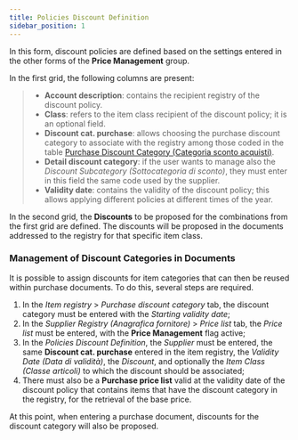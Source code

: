 ```yaml
---
title: Policies Discount Definition
sidebar_position: 1
---
```


In this form, discount policies are defined based on the settings entered in the other forms of the **Price Management** group.

In the first grid, the following columns are present:  

>- **Account description**: contains the recipient registry of the discount policy.        
>- **Class**: refers to the item class recipient of the discount policy; it is an optional field.        
>- **Discount cat. purchase**: allows choosing the purchase discount category to associate with the registry among those coded in the table [Purchase Discount Category (Categoria sconto acquisti)](/docs/configurations/tables/purchase/category-discounts-price-management/).    
>- **Detail discount category**: if the user wants to manage also the *Discount Subcategory (Sottocategoria di sconto)*, they must enter in this field the same code used by the supplier.  
>- **Validity date**: contains the validity of the discount policy; this allows applying different policies at different times of the year.

In the second grid, the **Discounts** to be proposed for the combinations from the first grid are defined. The discounts will be proposed in the documents addressed to the registry for that specific item class. 

### Management of Discount Categories in Documents

It is possible to assign discounts for item categories that can then be reused within purchase documents. To do this, several steps are required.

1. In the *Item registry* > *Purchase discount category* tab, the discount category must be entered with the *Starting validity date*;  
2. In the *Supplier Registry (Anagrafica fornitore)* > *Price list* tab, the *Price list* must be entered, with the **Price Management** flag active;  
3. In the *Policies Discount Definition*, the *Supplier* must be entered, the same **Discount cat. purchase** entered in the item registry, the *Validity Date (Data di validità)*, the *Discount*, and optionally the *Item Class (Classe articoli)* to which the discount should be associated; 
4. There must also be a **Purchase price list** valid at the validity date of the discount policy that contains items that have the discount category in the registry, for the retrieval of the base price. 

At this point, when entering a purchase document, discounts for the discount category will also be proposed.
